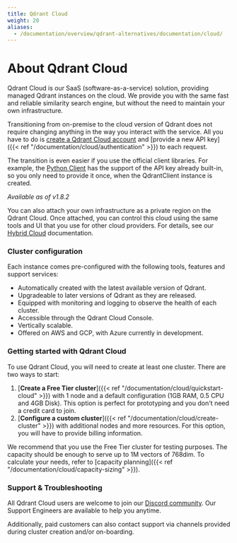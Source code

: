 ```yaml
---
title: Qdrant Cloud
weight: 20
aliases:
  - /documentation/overview/qdrant-alternatives/documentation/cloud/
---
```


# About Qdrant Cloud

Qdrant Cloud is our SaaS (software-as-a-service) solution, providing managed Qdrant instances on the cloud.
We provide you with the same fast and reliable similarity search engine, but without the need to maintain your own infrastructure.

Transitioning from on-premise to the cloud version of Qdrant does not require changing anything in the way you interact with the service. All you have to do is [create a Qdrant Cloud account](https://qdrant.to/cloud) and [provide a new API key]({{< ref "/documentation/cloud/authentication" >}}) to each request.

The transition is even easier if you use the official client libraries. For example, the [Python Client](https://github.com/qdrant/qdrant-client) has the support of the API key already built-in, so you only need to provide it once, when the QdrantClient instance is created.

*Available as of v1.8.2*

You can also attach your own infrastructure as a private region on the Qdrant
Cloud. Once attached, you can control this cloud using the same tools and UI
that you use for other cloud providers. For details, see our 
[Hybrid Cloud](/documentation/cloud/hybrid-cloud/) documentation.

### Cluster configuration

Each instance comes pre-configured with the following tools, features and support services:

- Automatically created with the latest available version of Qdrant.
- Upgradeable to later versions of Qdrant as they are released.
- Equipped with monitoring and logging to observe the health of each cluster. 
- Accessible through the Qdrant Cloud Console.
- Vertically scalable.
- Offered on AWS and GCP, with Azure currently in development. 

### Getting started with Qdrant Cloud

To use Qdrant Cloud, you will need to create at least one cluster. There are two ways to start:
1. [**Create a Free Tier cluster**]({{< ref "/documentation/cloud/quickstart-cloud" >}}) with 1 node and a default configuration (1GB RAM, 0.5 CPU and 4GB Disk). This option is perfect for prototyping and you don't need a credit card to join.
2. [**Configure a custom cluster**]({{< ref "/documentation/cloud/create-cluster" >}}) with additional nodes and more resources. For this option, you will have to provide billing information.

We recommend that you use the Free Tier cluster for testing purposes. The capacity should be enough to serve up to 1M vectors of 768dim. To calculate your needs, refer to [capacity planning]({{< ref "/documentation/cloud/capacity-sizing" >}}). 

### Support & Troubleshooting

All Qdrant Cloud users are welcome to join our [Discord community](https://qdrant.to/discord). Our Support Engineers are available to help you anytime.

Additionally, paid customers can also contact support via channels provided during cluster creation and/or on-boarding.
